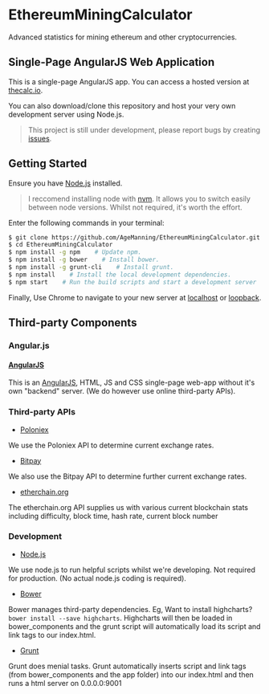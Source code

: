 # EthereumMiningCalculator

Advanced statistics for mining ethereum and other cryptocurrencies.

## Single-Page AngularJS Web Application

This is a single-page AngularJS app. You can access a hosted version at [thecalc.io](https://thecalc.io).

You can also download/clone this repository and host your very own development server using Node.js.

> This project is still under development, please report bugs by creating [issues](https://github.com/AgeManning/EthereumMiningCalculator/issues).


## Getting Started

Ensure you have [Node.js](https://nodejs.org/en/) installed. 

> I reccomend installing node with [nvm](https://github.com/creationix/nvm). It allows you to switch easily between node versions. Whilst not required, it's worth the effort.

Enter the following commands in your terminal:

``` bash
$ git clone https://github.com/AgeManning/EthereumMiningCalculator.git
$ cd EthereumMiningCalculator
$ npm install -g npm    # Update npm.
$ npm install -g bower    # Install bower.
$ npm install -g grunt-cli    # Install grunt.
$ npm install    # Install the local development dependencies.
$ npm start    # Run the build scripts and start a development server
```

Finally, Use Chrome to navigate to your new server at [localhost](http://localhost:9001) or [loopback](http:127.0.0.1:9001).


## Third-party Components

### Angular.js

#### [AngularJS](https://angularjs.org/)

This is an [AngularJS](https://angularjs.org/), HTML, JS and CSS single-page web-app without it's own "backend" server. (We do however use online third-party APIs).

### Third-party APIs

* [Poloniex](https://poloniex.com/)

We use the Poloniex API to determine current exchange rates.

* [Bitpay](https://bitpay.com/)

We also use the Bitpay API to determine further current exchange rates.


* [etherchain.org](https://etherchain.org/)

The etherchain.org API supplies us with various current blockchain stats including difficulty, block time, hash rate, current block number


### Development

* [Node.js](https://nodejs.org/en/)

We use node.js to run helpful scripts whilst we're developing. Not required for production. (No actual node.js coding is required).

* [Bower](https://bower.io/)

Bower manages third-party dependencies. Eg, Want to install highcharts? `bower install --save highcharts`. Highcharts will then be loaded in bower_components and the grunt script will automatically load its script and link tags
to our index.html.

* [Grunt](http://gruntjs.com/)

Grunt does menial tasks. Grunt automatically inserts script and link tags (from bower_components and the app folder) into our index.html and then runs a html server on 0.0.0.0:9001
